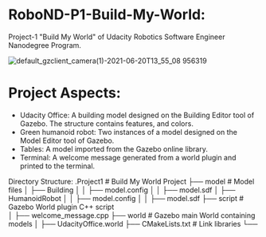 # RoboND-P1-Build-My-World:
Project-1 "Build My World" of Udacity Robotics Software Engineer Nanodegree Program.

![default_gzclient_camera(1)-2021-06-20T13_55_08 956319](https://user-images.githubusercontent.com/47191401/122677275-f698fc00-d1e1-11eb-85a3-45a5e442758e.jpg)

# Project Aspects:
 * Udacity Office: A building model designed on the Building Editor tool of Gazebo. The structure contains features, and colors.
 * Green humanoid robot: Two instances of a model designed on the Model Editor tool of Gazebo.
 * Tables: A model imported from the Gazebo online library.
 * Terminal: A welcome message generated from a world plugin and printed to the terminal.

Directory Structure:
.Project1                          # Build My World Project 
    ├── model                          # Model files 
    │   ├── Building
    │   │   ├── model.config
    │   │   ├── model.sdf
    │   ├── HumanoidRobot
    │   │   ├── model.config
    │   │   ├── model.sdf
    ├── script                         # Gazebo World plugin C++ script      
    │   ├── welcome_message.cpp
    ├── world                          # Gazebo main World containing models 
    │   ├── UdacityOffice.world
    ├── CMakeLists.txt                 # Link libraries 
    └──                              
